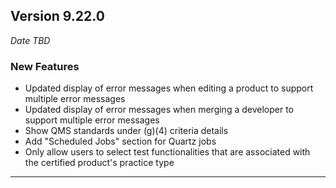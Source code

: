 
## Version 9.22.0
_Date TBD_

### New Features
* Updated display of error messages when editing a product to support multiple error messages
* Updated display of error messages when merging a developer to support multiple error messages
* Show QMS standards under (g)(4) criteria details
* Add "Scheduled Jobs" section for Quartz jobs
* Only allow users to select test functionalities that are associated with the certified product's practice type

---
